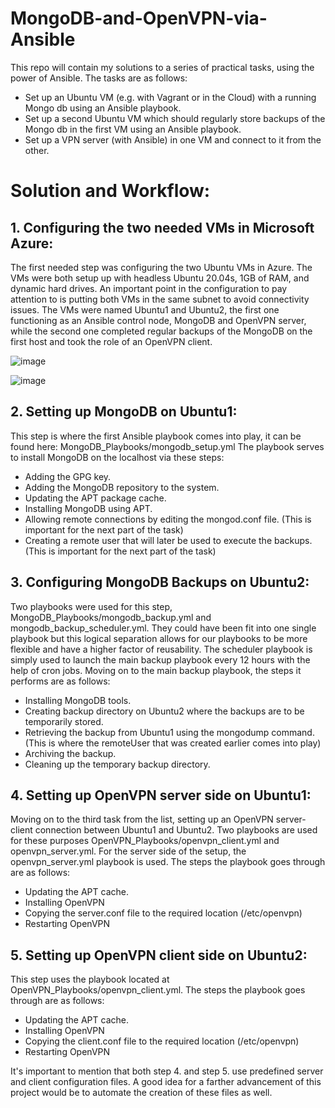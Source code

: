 # MongoDB-and-OpenVPN-via-Ansible
This repo will contain my solutions to a series of practical tasks, using the power of Ansible. The tasks are as follows:
- Set up an Ubuntu VM (e.g. with Vagrant or in the Cloud) with a running Mongo db using an Ansible playbook.
- Set up a second Ubuntu VM which should regularly store backups of the Mongo db in the first VM using an Ansible playbook.
- Set up a VPN server (with Ansible) in one VM and connect to it from the other.

# Solution and Workflow:
## 1. Configuring the two needed VMs in Microsoft Azure:

   The first needed step was configuring the two Ubuntu VMs in Azure. The VMs were both setup up with headless Ubuntu 20.04s, 1GB of RAM, and dynamic hard drives.
   An important point in the configuration to pay attention to is putting both VMs in the same subnet to avoid connectivity issues. The VMs were named Ubuntu1 and Ubuntu2, the first one functioning as
   an Ansible control node, MongoDB and OpenVPN server, while the second one completed regular backups of the MongoDB on the first host and took the role of an OpenVPN client.

   ![image](https://github.com/philiphristoff/MongoDB-and-OpenVPN-via-Ansible/assets/110902715/a9025d4e-3aec-4e01-9314-f2cd2bd1f9d2)

   ![image](https://github.com/philiphristoff/MongoDB-and-OpenVPN-via-Ansible/assets/110902715/d38e7a5b-befb-4805-85fb-91569b5e3792)



## 2. Setting up MongoDB on Ubuntu1:
 
   This step is where the first Ansible playbook comes into play, it can be found here: MongoDB_Playbooks/mongodb_setup.yml
   The playbook serves to install MongoDB on the localhost via these steps:
   - Adding the GPG key.
   - Adding the MongoDB repository to the system.
   - Updating the APT package cache.
   - Installing MongoDB using APT.
   - Allowing remote connections by editing the mongod.conf file. (This is important for the next part of the task)
   - Creating a remote user that will later be used to execute the backups. (This is important for the next part of the task)

## 3. Configuring MongoDB Backups on Ubuntu2:
 
   Two playbooks were used for this step, MongoDB_Playbooks/mongodb_backup.yml and mongodb_backup_scheduler.yml. They could have been fit into one single playbook but this logical separation allows
   for our playbooks to be more flexible and have a higher factor of reusability.
   The scheduler playbook is simply used to launch the main backup playbook every 12 hours with the help of cron jobs. Moving on to the main backup playbook, the steps it performs are as follows:
   - Installing MongoDB tools.
   - Creating backup directory on Ubuntu2 where the backups are to be temporarily stored.
   - Retrieving the backup from Ubuntu1 using the mongodump command. (This is where the remoteUser that was created earlier comes into play)
   - Archiving the backup.
   - Cleaning up the temporary backup directory.

## 4. Setting up OpenVPN server side on Ubuntu1:

   Moving on to the third task from the list, setting up an OpenVPN server-client connection between Ubuntu1 and Ubuntu2. Two playbooks are used for these purposes OpenVPN_Playbooks/openvpn_client.yml and openvpn_server.yml.
   For the server side of the setup, the openvpn_server.yml playbook is used. The steps the playbook goes through are as follows:
   - Updating the APT cache.
   - Installing OpenVPN
   - Copying the server.conf file to the required location (/etc/openvpn)
   - Restarting OpenVPN

## 5. Setting up OpenVPN client side on Ubuntu2:

   This step uses the playbook located at OpenVPN_Playbooks/openvpn_client.yml. The steps the playbook goes through are as follows:
   - Updating the APT cache.
   - Installing OpenVPN
   - Copying the client.conf file to the required location (/etc/openvpn)
   - Restarting OpenVPN

It's important to mention that both step 4. and step 5. use predefined server and client configuration files. A good idea for a farther advancement of this project would be to automate the creation of these files as well.
